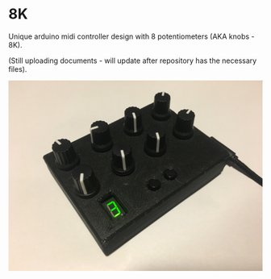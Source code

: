 # 8K
Unique arduino midi controller design with 8 potentiometers (AKA knobs - 8K).

(Still uploading documents - will update after repository has the necessary files).

![alt text](8K_Prototype.JPG)
